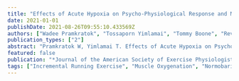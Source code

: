 ```yaml
---
title: "Effects of Acute Hypoxia on Psycho-Physiological Response and Muscle Oxygenation during Incremental Running Exercise"
date: 2021-01-01
publishDate: 2021-08-26T09:55:10.433569Z
authors: ["Wadee Pramkratok", "Tossaporn Yimlamai", "Tommy Boone", "Review Board", "Todd Astorino", "Julien Baker", "Steve Brock", "Lance Dalleck", "Eric Goulet", "Robert Gotshall", "Alexander Hutchison", "M Knight-Maloney", "Len Kravitz", "James Laskin", "Yit Aun Lim", "Lonnie Lowery", "Derek Marks", "Cristine Mermier", "Robert Robergs", "Chantal Vella", "Dale Wagner", "Frank Wyatt", "Ben Zhou"]
publication_types: ["2"]
abstract: "Pramkratok W, Yimlamai T. Effects of Acute Hypoxia on Psycho-Physiological Response and Muscle Oxygenation during Incremental Running Exercise. JEPonline 2021;24(3):44-54. The purpose of this study was to determine the effects of acute hypoxia exposure on physiological and perceptual responses, and muscle oxygenation during maximal incremental running exercise. Seven male elite rugby sevens players volunteered to participate in this study. In a randomized crossover design, the subjects completed two incremental running exercise tests either under normoxia (FiO2 = 20.9%) or after a 3-hr exposure to hypoxia (FiO2 = 14.5%). During both exercise conditions, pulmonary gas exchange was measured using a portable Metamax3B, rating of perceived exertion (RPE) using Borg's (6-20) scale, and muscle oxygenation at the quadriceps using a portable near-infrared spectroscopy. The results indicated that VO2peak, VEpeak, HRpeak, vVO2peak, and time to exhaustion were significantly lower (P<0.05), while the tissue oxyhemoglobin and total hemoglobin were significantly higher (P<0.05) in acute hypoxia than in normoxia. There was no significant difference in RPE scale during maximal exercise between the conditions (P>0.05). In addition, there was a strong positive correlation between RPE and time to exhaustion (r = 0.930) only in normoxia but not in hypoxia, with no correlations observed in other variables in both conditions (P<0.05). The present finding suggests that despite hypoxia-induced higher physiological and metabolic stress during maximal exercise, perceptual response did not differ between the conditions. These findings suggest that RPE scales may be used as a viable method for monitoring and prescribing exercise intensity during exercise, independent of hypoxia."
featured: false
publication: "*Journal of the American Society of Exercise Physiologists *"
tags: ["Incremental Running Exercise", "Muscle Oxygenation", "Normobaric Hypoxia", "Psycho-Physiological Response"]
---
```


